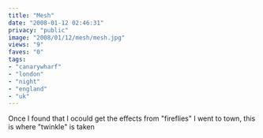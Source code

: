 ```yaml
---
title: "Mesh"
date: "2008-01-12 02:46:31"
privacy: "public"
image: "2008/01/12/mesh/mesh.jpg"
views: "9"
faves: "0"
tags:
- "canarywharf"
- "london"
- "night"
- "england"
- "uk"
---
```

Once I found that I ocould get the effects from &quot;fireflies&quot; I went to town, this is where &quot;twinkle&quot; is taken


